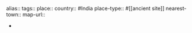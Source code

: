 alias::
tags::
place::
country:: #India 
place-type:: #[[ancient site]] 
nearest-town::
map-url::

-